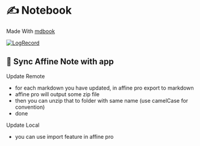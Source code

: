 # ✍️ Notebook

Made With [mdbook](https://github.com/rust-lang/mdBook)

[![LogRecord](https://github-readme-activity-graph.vercel.app/graph?username=ahsanu123&theme=github-compact)](https://github.com/ahsanu123/learnNote/)

## 🧬 Sync Affine Note with app 

Update Remote 
- for each markdown you have updated, in affine pro export to markdown
- affine pro will output some zip file
- then you can unzip that to folder with same name (use camelCase for convention)
- done

Update Local 
- you can use import feature in affine pro
